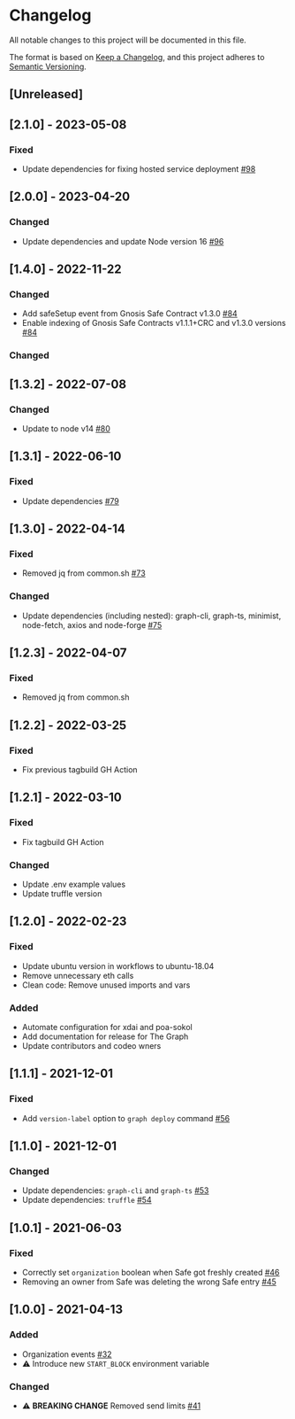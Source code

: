 # Changelog

All notable changes to this project will be documented in this file.

The format is based on [Keep a Changelog](https://keepachangelog.com/en/1.0.0/),
and this project adheres to [Semantic Versioning](https://semver.org/spec/v2.0.0.html).

## [Unreleased]

## [2.1.0] - 2023-05-08

### Fixed

- Update dependencies for fixing hosted service deployment [#98](https://github.com/CirclesUBI/circles-subgraph/pull/98)

## [2.0.0] - 2023-04-20

### Changed

- Update dependencies and update Node version 16 [#96](https://github.com/CirclesUBI/circles-subgraph/pull/96)

## [1.4.0] - 2022-11-22

### Changed

- Add safeSetup event from Gnosis Safe Contract v1.3.0 [#84](https://github.com/CirclesUBI/circles-subgraph/pull/84)
- Enable indexing of Gnosis Safe Contracts v1.1.1+CRC and v1.3.0 versions [#84](https://github.com/CirclesUBI/circles-subgraph/pull/84)

### Changed

## [1.3.2] - 2022-07-08

### Changed

- Update to node v14 [#80](https://github.com/CirclesUBI/circles-subgraph/pull/80)

## [1.3.1] - 2022-06-10

### Fixed

- Update dependencies [#79](https://github.com/CirclesUBI/circles-subgraph/pull/79)

## [1.3.0] - 2022-04-14

### Fixed

- Removed jq from common.sh [#73](https://github.com/CirclesUBI/circles-subgraph/pull/73)

### Changed

- Update dependencies (including nested): graph-cli, graph-ts, minimist, node-fetch, axios and node-forge [#75](https://github.com/CirclesUBI/circles-subgraph/pull/75)

## [1.2.3] - 2022-04-07

### Fixed

- Removed jq from common.sh

## [1.2.2] - 2022-03-25

### Fixed

- Fix previous tagbuild GH Action

## [1.2.1] - 2022-03-10

### Fixed

- Fix tagbuild GH Action

### Changed

- Update .env example values
- Update truffle version

## [1.2.0] - 2022-02-23

### Fixed

- Update ubuntu version in workflows to ubuntu-18.04
- Remove unnecessary eth calls
- Clean code: Remove unused imports and vars

### Added

- Automate configuration for xdai and poa-sokol
- Add documentation for release for The Graph
- Update contributors and codeo wners

## [1.1.1] - 2021-12-01

### Fixed

- Add `version-label` option to `graph deploy` command [#56](https://github.com/CirclesUBI/circles-subgraph/pull/56)

## [1.1.0] - 2021-12-01

### Changed

- Update dependencies: `graph-cli` and `graph-ts` [#53](https://github.com/CirclesUBI/circles-subgraph/pull/53)
- Update dependencies: `truffle` [#54](https://github.com/CirclesUBI/circles-subgraph/pull/54)

## [1.0.1] - 2021-06-03

### Fixed

- Correctly set `organization` boolean when Safe got freshly created [#46](https://github.com/CirclesUBI/circles-subgraph/pull/46)
- Removing an owner from Safe was deleting the wrong Safe entry [#45](https://github.com/CirclesUBI/circles-subgraph/pull/45)

## [1.0.0] - 2021-04-13

### Added

- Organization events [#32](https://github.com/CirclesUBI/circles-subgraph/pull/32)
- :warning: Introduce new `START_BLOCK` environment variable

### Changed

- :warning: **BREAKING CHANGE** Removed send limits [#41](https://github.com/CirclesUBI/circles-subgraph/pull/41)
